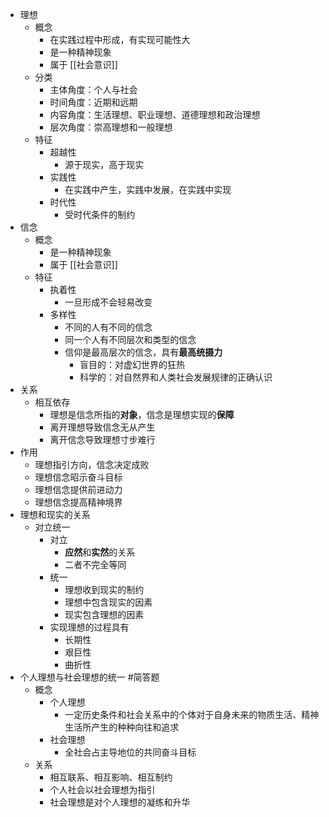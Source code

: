 - 理想
	- 概念
		- 在实践过程中形成，有实现可能性大
		- 是一种精神现象
		- 属于 [[社会意识]]
	- 分类
		- 主体角度：个人与社会
		- 时间角度：近期和远期
		- 内容角度：生活理想、职业理想、道德理想和政治理想
		- 层次角度：崇高理想和一般理想
	- 特征
		- 超越性
			- 源于现实，高于现实
		- 实践性
			- 在实践中产生，实践中发展，在实践中实现
		- 时代性
			- 受时代条件的制约
- 信念
	- 概念
		- 是一种精神现象
		- 属于 [[社会意识]]
	- 特征
		- 执着性
			- 一旦形成不会轻易改变
		- 多样性
			- 不同的人有不同的信念
			- 同一个人有不同层次和类型的信念
			- 信仰是最高层次的信念，具有**最高统摄力**
				- 盲目的：对虚幻世界的狂热
				- 科学的：对自然界和人类社会发展规律的正确认识
- 关系
	- 相互依存
		- 理想是信念所指的**对象**，信念是理想实现的**保障**
		- 离开理想导致信念无从产生
		- 离开信念导致理想寸步难行
- 作用
	- 理想指引方向，信念决定成败
	- 理想信念昭示奋斗目标
	- 理想信念提供前进动力
	- 理想信念提高精神境界
- 理想和现实的关系
	- 对立统一
		- 对立
			- **应然**和**实然**的关系
			- 二者不完全等同
		- 统一
			- 理想收到现实的制约
			- 理想中包含现实的因素
			- 现实包含理想的因素
		- 实现理想的过程具有
			- 长期性
			- 艰巨性
			- 曲折性
- 个人理想与社会理想的统一
  #简答题
	- 概念
		- 个人理想
			- 一定历史条件和社会关系中的个体对于自身未来的物质生活、精神生活所产生的种种向往和追求
		- 社会理想
			- 全社会占主导地位的共同奋斗目标
	- 关系
		- 相互联系、相互影响、相互制约
		- 个人社会以社会理想为指引
		- 社会理想是对个人理想的凝练和升华